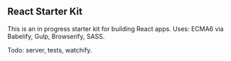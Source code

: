 ## React Starter Kit

This is an in progress starter kit for building React apps. 
Uses: ECMA6 via Babelify, Gulp, Browserify, SASS.

Todo: server, tests, watchify.